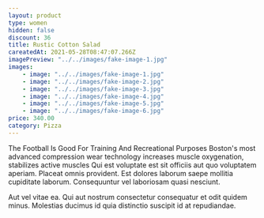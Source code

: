 ```yaml
---
layout: product
type: women
hidden: false
discount: 36
title: Rustic Cotton Salad
careatedAt: 2021-05-28T08:47:07.266Z
imagePreview: "../../images/fake-image-1.jpg"
images:
    - image: "../../images/fake-image-1.jpg"
    - image: "../../images/fake-image-2.jpg"
    - image: "../../images/fake-image-3.jpg"
    - image: "../../images/fake-image-4.jpg"
    - image: "../../images/fake-image-5.jpg"
    - image: "../../images/fake-image-6.jpg"
price: 340.00
category: Pizza
---
```

The Football Is Good For Training And Recreational Purposes
Boston's most advanced compression wear technology increases muscle oxygenation, stabilizes active muscles
Qui est voluptate est sit officiis aut quo voluptatem aperiam. Placeat omnis provident. Est dolores laborum saepe mollitia cupiditate laborum. Consequuntur vel laboriosam quasi nesciunt.
 Aut vel vitae ea. Qui aut nostrum consectetur consequatur et odit quidem minus. Molestias ducimus id quia distinctio suscipit id at repudiandae.
